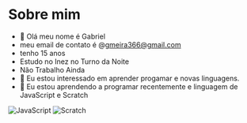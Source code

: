 # Sobre mim


- 👋 Olá meu nome é Gabriel
- meu email de contato é @gmeira366@gmail.com
- tenho 15 anos
- Estudo no Inez no Turno da Noite
- Não Trabalho Ainda
- 👀 Eu estou interessado em aprender progamar e novas linguagens.
- 🌱 Eu estou aprendendo a programar recentemente e linguagem de JavaScript e Scratch

![JavaScript](https://img.shields.io/badge/JavaScript-323330?style=for-the-badge&logo=javascript&logoColor=F7DF1E)
![Scratch](https://img.shields.io/badge/Scratch-4D97FF?style=for-the-badge&logo=Scratch&logoColor=white)


